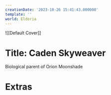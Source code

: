 ```yaml
---
creationDate: '2023-10-26 15:41:43.000000'
template: ''
world: Eldoria
---
```

![[Default Cover]]

# Title: Caden Skyweaver

Biological parent of Orion Moonshade

# Extras

